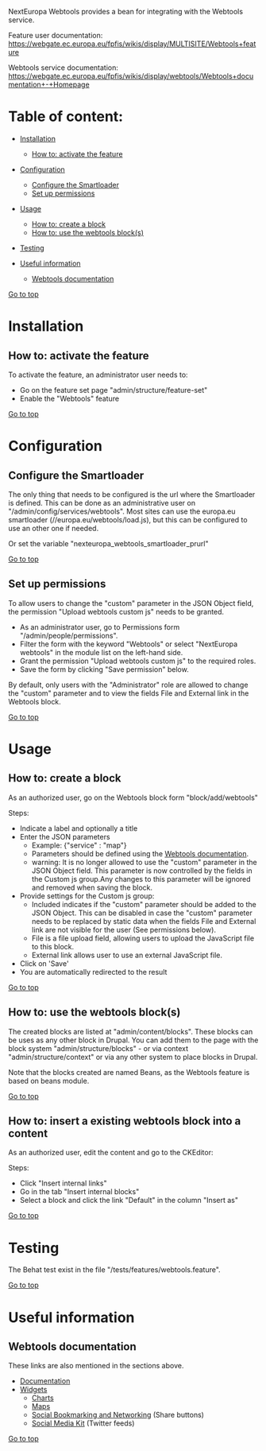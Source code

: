 NextEuropa Webtools provides a bean for integrating with the Webtools service.

Feature user documentation: https://webgate.ec.europa.eu/fpfis/wikis/display/MULTISITE/Webtools+feature

Webtools service documentation: https://webgate.ec.europa.eu/fpfis/wikis/display/webtools/Webtools+documentation+-+Homepage

Table of content:
=================
- [Installation](#installation)
  - [How to: activate the feature](#how-to-activate-the-feature)

- [Configuration](#configuration)
  - [Configure the Smartloader](#configure-the-smartloader)
  - [Set up permissions](#set-up-permissions)

- [Usage](#usage)
  - [How to: create a block](#how-to-create-a-block)
  - [How to: use the webtools block(s)](#how-to-use-the-webtools-blocks)

- [Testing](#testing)

- [Useful information](#useful-information)
  - [Webtools documentation](#webtools-documentation)

[Go to top](#table-of-content)

# Installation

## How to: activate the feature

To activate the feature, an administrator user needs to:
- Go on the feature set page "admin/structure/feature-set"
- Enable the "Webtools" feature

[Go to top](#table-of-content)

# Configuration

## Configure the Smartloader

The only thing that needs to be configured is the url where the Smartloader is defined.
This can be done as an administrative user on "/admin/config/services/webtools".
Most sites can use the europa.eu smartloader (//europa.eu/webtools/load.js),
but this can be configured to use an other one if needed.

Or set the variable "nexteuropa_webtools_smartloader_prurl"

[Go to top](#table-of-content)

## Set up permissions

To allow users to change the "custom" parameter in the JSON Object field,
the permission "Upload webtools custom js" needs to be granted.
- As an administrator user, go to Permissions form "/admin/people/permissions".
- Filter the form with the keyword "Webtools" or select "NextEuropa webtools" in the module list on the left-hand side.
- Grant the permission "Upload webtools custom js" to the required roles.
- Save the form by clicking "Save permission" below.

By default, only users with the "Administrator" role are allowed to change
the "custom" parameter and to view the fields File and External link in the
Webtools block.

[Go to top](#table-of-content)

# Usage

## How to: create a block

As an authorized user, go on the Webtools block form "block/add/webtools"

Steps:
- Indicate a label and optionally a title
- Enter the JSON parameters
    - Example: {"service" : "map"}
    - Parameters should be defined using the [Webtools documentation](#webtools-documentation).
    - warning: It is no longer allowed to use the "custom" parameter in the JSON
    Object field. This parameter is now controlled by the fields in the Custom
    js group.Any changes to this parameter will be ignored and removed when
    saving the block.
- Provide settings for the Custom js group:
    - Included indicates if the "custom" parameter should be added to the JSON Object.
    This can be disabled in case the "custom" parameter needs to be replaced by
    static data when the fields File and External link are not visible for the
    user (See permissions below).
    - File is a file upload field, allowing users to upload the JavaScript file
    to this block.
    - External link allows user to use an external JavaScript file.
- Click on 'Save'
- You are automatically redirected to the result

[Go to top](#table-of-content)

## How to: use the webtools block(s)

The created blocks are listed at "admin/content/blocks".
These blocks can be uses as any other block in Drupal.
You can add them to the page with the block system "admin/structure/blocks" -
or via context "admin/structure/context" or via any other system to place blocks
in Drupal.

Note that the blocks created are named Beans, as the Webtools feature is based
on beans module.

[Go to top](#table-of-content)

## How to: insert a existing webtools block into a content

As an authorized user, edit the content and go to the CKEditor:

Steps:
- Click "Insert internal links"
- Go in the tab "Insert internal blocks"
- Select a block and click the link "Default" in the column "Insert as"

[Go to top](#table-of-content)

# Testing

The Behat test exist in the file "/tests/features/webtools.feature".

[Go to top](#table-of-content)

# Useful information

## Webtools documentation

These links are also mentioned in the sections above.
- [Documentation](https://webgate.ec.europa.eu/fpfis/wikis/display/webtools/Webtools+documentation+-+Homepage)
- [Widgets](https://webgate.ec.europa.eu/fpfis/wikis/pages/viewpage.action?spaceKey=MULTISITE&title=Webtools+feature#)
    - [Charts](https://webgate.ec.europa.eu/fpfis/wikis/x/F7AjBg)
    - [Maps](https://webgate.ec.europa.eu/fpfis/wikis/x/BIlDBg)
    - [Social Bookmarking and Networking](https://webgate.ec.europa.eu/fpfis/wikis/x/_I5DBg) (Share buttons)
    - [Social Media Kit](https://webgate.ec.europa.eu/fpfis/wikis/x/gaUjBg) (Twitter feeds)

[Go to top](#table-of-content)
